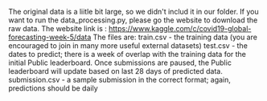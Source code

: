 The original data is a liitle bit large, so we didn't includ it in our folder.
If you want to run the data_processing.py, please go the website to download the raw data.
The website link is :
https://www.kaggle.com/c/covid19-global-forecasting-week-5/data
The files are:
train.csv - the training data (you are encouraged to join in many more useful external datasets)
test.csv - the dates to predict; there is a week of overlap with the training data for the initial Public leaderboard. Once submissions are paused, the Public leaderboard will update based on last 28 days of predicted data.
submission.csv - a sample submission in the correct format; again, predictions should be daily
